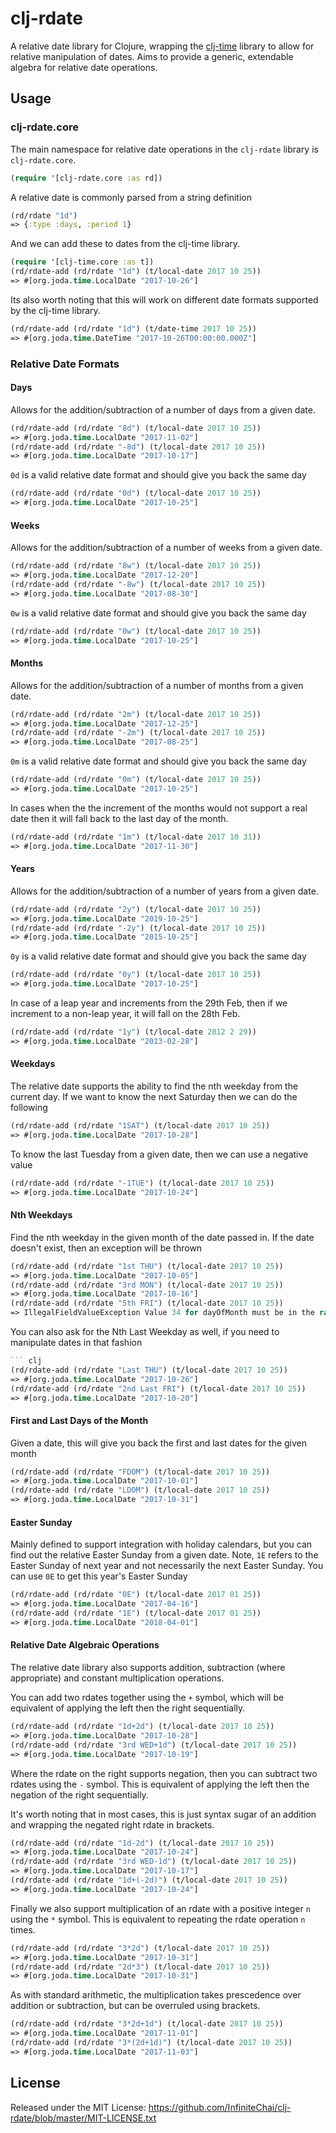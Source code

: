 # clj-rdate

A relative date library for Clojure, wrapping the [clj-time](https://github.com/clj-time/clj-time) library
to allow for relative manipulation of dates. Aims to provide a generic, extendable algebra for relative date
operations.

## Usage

### clj-rdate.core

The main namespace for relative date operations in the `clj-rdate` library is `clj-rdate.core`.
``` clj
(require '[clj-rdate.core :as rd])
```

A relative date is commonly parsed from a string definition
``` clj
(rd/rdate "1d")
=> {:type :days, :period 1}
```  

And we can add these to dates from the clj-time library.
``` clj
(require '[clj-time.core :as t])
(rd/rdate-add (rd/rdate "1d") (t/local-date 2017 10 25))
=> #[org.joda.time.LocalDate "2017-10-26"]
```

Its also worth noting that this will work on different date formats supported
by the clj-time library.
``` clj
(rd/rdate-add (rd/rdate "1d") (t/date-time 2017 10 25))
=> #[org.joda.time.DateTime "2017-10-26T00:00:00.000Z"]
```
### Relative Date Formats

#### Days

Allows for the addition/subtraction of a number of days from a given date.
``` clj
(rd/rdate-add (rd/rdate "8d") (t/local-date 2017 10 25))
=> #[org.joda.time.LocalDate "2017-11-02"]
(rd/rdate-add (rd/rdate "-8d") (t/local-date 2017 10 25))
=> #[org.joda.time.LocalDate "2017-10-17"]
```

`0d` is a valid relative date format and should give you back the same day
``` clj
(rd/rdate-add (rd/rdate "0d") (t/local-date 2017 10 25))
=> #[org.joda.time.LocalDate "2017-10-25"]
```

#### Weeks

Allows for the addition/subtraction of a number of weeks from a given date.
``` clj
(rd/rdate-add (rd/rdate "8w") (t/local-date 2017 10 25))
=> #[org.joda.time.LocalDate "2017-12-20"]
(rd/rdate-add (rd/rdate "-8w") (t/local-date 2017 10 25))
=> #[org.joda.time.LocalDate "2017-08-30"]
```

`0w` is a valid relative date format and should give you back the same day
``` clj
(rd/rdate-add (rd/rdate "0w") (t/local-date 2017 10 25))
=> #[org.joda.time.LocalDate "2017-10-25"]
```

#### Months

Allows for the addition/subtraction of a number of months from a given date.
``` clj
(rd/rdate-add (rd/rdate "2m") (t/local-date 2017 10 25))
=> #[org.joda.time.LocalDate "2017-12-25"]
(rd/rdate-add (rd/rdate "-2m") (t/local-date 2017 10 25))
=> #[org.joda.time.LocalDate "2017-08-25"]
```

`0m` is a valid relative date format and should give you back the same day
``` clj
(rd/rdate-add (rd/rdate "0m") (t/local-date 2017 10 25))
=> #[org.joda.time.LocalDate "2017-10-25"]
```

In cases when the the increment of the months would not support a real date then it will fall back to the last day of the month.
``` clj
(rd/rdate-add (rd/rdate "1m") (t/local-date 2017 10 31))
=> #[org.joda.time.LocalDate "2017-11-30"]
```

#### Years

Allows for the addition/subtraction of a number of years from a given date.
``` clj
(rd/rdate-add (rd/rdate "2y") (t/local-date 2017 10 25))
=> #[org.joda.time.LocalDate "2019-10-25"]
(rd/rdate-add (rd/rdate "-2y") (t/local-date 2017 10 25))
=> #[org.joda.time.LocalDate "2015-10-25"]
```

`0y` is a valid relative date format and should give you back the same day
``` clj
(rd/rdate-add (rd/rdate "0y") (t/local-date 2017 10 25))
=> #[org.joda.time.LocalDate "2017-10-25"]
```

In case of a leap year and increments from the 29th Feb, then if we increment to a non-leap year, it will fall on the 28th Feb.
``` clj
(rd/rdate-add (rd/rdate "1y") (t/local-date 2012 2 29))
=> #[org.joda.time.LocalDate "2013-02-28"]
```

#### Weekdays

The relative date supports the ability to find the nth weekday from the current day. If we want to know the next Saturday then we can do the following
``` clj
(rd/rdate-add (rd/rdate "1SAT") (t/local-date 2017 10 25))
=> #[org.joda.time.LocalDate "2017-10-28"]
```

To know the last Tuesday from a given date, then we can use a negative value
``` clj
(rd/rdate-add (rd/rdate "-1TUE") (t/local-date 2017 10 25))
=> #[org.joda.time.LocalDate "2017-10-24"]
```

#### Nth Weekdays

Find the nth weekday in the given month of the date passed in. If the date
doesn't exist, then an exception will be thrown
``` clj
(rd/rdate-add (rd/rdate "1st THU") (t/local-date 2017 10 25))
=> #[org.joda.time.LocalDate "2017-10-05"]
(rd/rdate-add (rd/rdate "3rd MON") (t/local-date 2017 10 25))
=> #[org.joda.time.LocalDate "2017-10-16"]
(rd/rdate-add (rd/rdate "5th FRI") (t/local-date 2017 10 25))
=> IllegalFieldValueException Value 34 for dayOfMonth must be in the range [1,31]
```

You can also ask for the Nth Last Weekday as well, if you need to manipulate
dates in that fashion
``` clj
``` clj
(rd/rdate-add (rd/rdate "Last THU") (t/local-date 2017 10 25))
=> #[org.joda.time.LocalDate "2017-10-26"]
(rd/rdate-add (rd/rdate "2nd Last FRI") (t/local-date 2017 10 25))
=> #[org.joda.time.LocalDate "2017-10-20"]
```

#### First and Last Days of the Month

Given a date, this will give you back the first and last dates for
the given month
``` clj
(rd/rdate-add (rd/rdate "FDOM") (t/local-date 2017 10 25))
=> #[org.joda.time.LocalDate "2017-10-01"]
(rd/rdate-add (rd/rdate "LDOM") (t/local-date 2017 10 25))
=> #[org.joda.time.LocalDate "2017-10-31"]
```

#### Easter Sunday

Mainly defined to support integration with holiday calendars, but you
can find out the relative Easter Sunday from a given date. Note, `1E` refers
to the Easter Sunday of next year and not necessarily the next Easter Sunday. You can use `0E` to get this year's Easter Sunday

``` clj
(rd/rdate-add (rd/rdate "0E") (t/local-date 2017 01 25))
=> #[org.joda.time.LocalDate "2017-04-16"]
(rd/rdate-add (rd/rdate "1E") (t/local-date 2017 01 25))
=> #[org.joda.time.LocalDate "2018-04-01"]
```

#### Relative Date Algebraic Operations

The relative date library also supports addition, subtraction (where appropriate) and constant multiplication operations.

You can add two rdates together using the `+` symbol, which will be equivalent of applying the left then the right sequentially.

``` clj
(rd/rdate-add (rd/rdate "1d+2d") (t/local-date 2017 10 25))
=> #[org.joda.time.LocalDate "2017-10-28"]
(rd/rdate-add (rd/rdate "3rd WED+1d") (t/local-date 2017 10 25))
=> #[org.joda.time.LocalDate "2017-10-19"]
```

Where the rdate on the right supports negation, then you can subtract
two rdates using the `-` symbol. This is equivalent of applying the left then the negation of the right sequentially.

It's worth noting that in most cases, this is just syntax sugar of an addition and wrapping the negated right rdate in brackets.

``` clj
(rd/rdate-add (rd/rdate "1d-2d") (t/local-date 2017 10 25))
=> #[org.joda.time.LocalDate "2017-10-24"]
(rd/rdate-add (rd/rdate "3rd WED-1d") (t/local-date 2017 10 25))
=> #[org.joda.time.LocalDate "2017-10-17"]
(rd/rdate-add (rd/rdate "1d+(-2d)") (t/local-date 2017 10 25))
=> #[org.joda.time.LocalDate "2017-10-24"]
```

Finally we also support multiplication of an rdate with a positive integer `n` using the `*` symbol. This is equivalent to repeating the rdate operation `n` times.

``` clj
(rd/rdate-add (rd/rdate "3*2d") (t/local-date 2017 10 25))
=> #[org.joda.time.LocalDate "2017-10-31"]
(rd/rdate-add (rd/rdate "2d*3") (t/local-date 2017 10 25))
=> #[org.joda.time.LocalDate "2017-10-31"]
```

As with standard arithmetic, the multiplication takes prescedence over addition or subtraction, but can be overruled using brackets.

``` clj
(rd/rdate-add (rd/rdate "3*2d+1d") (t/local-date 2017 10 25))
=> #[org.joda.time.LocalDate "2017-11-01"]
(rd/rdate-add (rd/rdate "3*(2d+1d)") (t/local-date 2017 10 25))
=> #[org.joda.time.LocalDate "2017-11-03"]
```

## License

Released under the MIT License: <https://github.com/InfiniteChai/clj-rdate/blob/master/MIT-LICENSE.txt>

